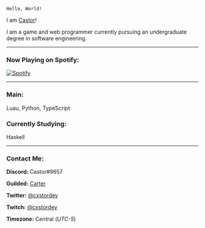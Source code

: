 `Hello, World!`

I am [Castor](https://github.com/cxstor)!

I am a game and web programmer currently pursuing an undergraduate degree in software engineering.

---

### Now Playing on Spotify:

[![Spotify](https://cizzles-now-playing-on-spotify.vercel.app/api/spotify)](https://open.spotify.com/user/apaig6ltu8b8w8ybkg8xa4n66)

---

### Main:

Luau, Python, TypeScript

### Currently Studying:

Haskell

---

### Contact Me:

**Discord:** Castor#9657

**Guilded:** [Carter](https://www.guilded.gg/u/Carter)

**Twitter:** [@cxstordev](https://twitter.com/cxstordev)

**Twitch:** [@cxstordev](https://twitch.tv/cxstordev)

**Timezone:** Central (*UTC-5*)
